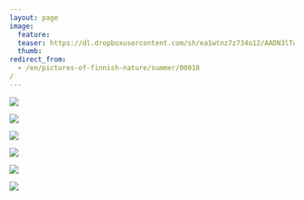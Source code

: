 ```yaml
---
layout: page
image:
  feature:
  teaser: https://dl.dropboxusercontent.com/sh/ea1wtnz7z734o12/AADN3lTod4W3eMBmkpDttuLIa/luontokuvat/kes%C3%A4/2/DSC27575-245px.jpg
  thumb:
redirect_from:
  - /en/pictures-of-finnish-nature/summer/00018/
---
```


[![](https://dl.dropboxusercontent.com/sh/ea1wtnz7z734o12/AAB3Cw8kBIdZxXXTUFTOnBa8a/luontokuvat/kes%C3%A4/2/DSC27563-800px.jpg)](https://dl.dropboxusercontent.com/sh/ea1wtnz7z734o12/AACA5fboPZxgHIifyGlo68v7a/luontokuvat/kes%C3%A4/2/DSC27563.jpg)

[![](https://dl.dropboxusercontent.com/sh/ea1wtnz7z734o12/AAC6cbCz-utguJIAUCktxq1ca/luontokuvat/kes%C3%A4/2/DSC27569-800px.jpg)](https://dl.dropboxusercontent.com/sh/ea1wtnz7z734o12/AAAWjOKM_b8l520UiJXora_ba/luontokuvat/kes%C3%A4/2/DSC27569.jpg)

[![](https://dl.dropboxusercontent.com/sh/ea1wtnz7z734o12/AACKQHGYxMlBDS1VAt_hupx-a/luontokuvat/kes%C3%A4/2/DSC27572-800px.jpg)](https://dl.dropboxusercontent.com/sh/ea1wtnz7z734o12/AAAuuMuxm47vTEjtgYJ1t0O8a/luontokuvat/kes%C3%A4/2/DSC27572.jpg)

[![](https://dl.dropboxusercontent.com/sh/ea1wtnz7z734o12/AACWm7z0pKY-nmN-InXcx0Uua/luontokuvat/kes%C3%A4/2/DSC27575-800px.jpg)](https://dl.dropboxusercontent.com/sh/ea1wtnz7z734o12/AABZNyfcVNxu6D0EZi8zeeT6a/luontokuvat/kes%C3%A4/2/DSC27575.jpg)

[![](https://dl.dropboxusercontent.com/sh/ea1wtnz7z734o12/AADApIW56PC5obvup0iECc-ra/luontokuvat/kes%C3%A4/2/DSC27589-800px.jpg)](https://dl.dropboxusercontent.com/sh/ea1wtnz7z734o12/AABdA5hdB0mDrxQ4LWK9zk3-a/luontokuvat/kes%C3%A4/2/DSC27589.jpg)

[![](https://dl.dropboxusercontent.com/sh/ea1wtnz7z734o12/AACgdeF576to3ChVKQfIOlFoa/luontokuvat/kes%C3%A4/2/DSC27597-800px.jpg)](https://dl.dropboxusercontent.com/sh/ea1wtnz7z734o12/AABSSRhT8fjiV2kPlic44Caja/luontokuvat/kes%C3%A4/2/DSC27597.jpg)
